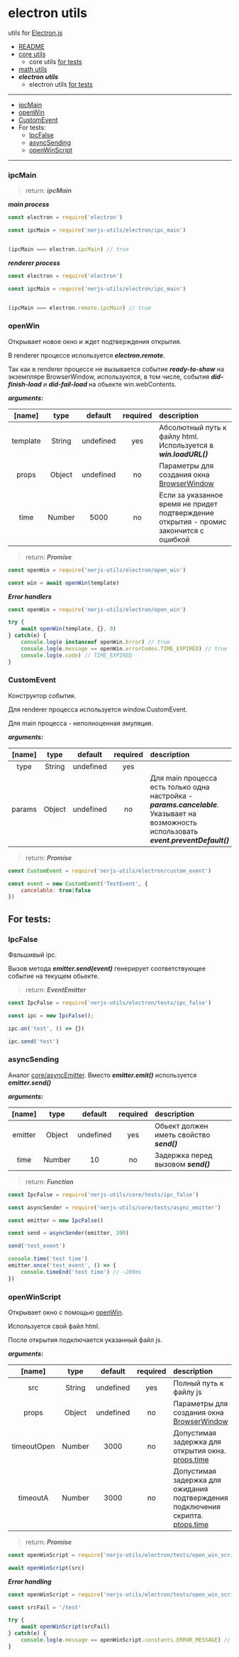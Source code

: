 # electron utils 
utils for [Electron.js](https://electronjs.org/)

- [README](../README.md)
- [core utils](./core.md#core-js-utils) 
  - core utils [for tests](./core.md#for-tests) 
- [math utils](./math.md#core-js-utils) 
- __***electron utils***__
  - electron utils [for tests](#for-tests) 

***

- [ipcMain](#ipcMain)
- [openWin](#openWin)
- [CustomEvent](#CustomEvent)
- For tests:
  - [IpcFalse](#IpcFalse)
  - [asyncSending](#asyncSending)
  - [openWinScript](#openWinScript)

***

### ipcMain

> return: ***ipcMain*** 

***main process***

```js
const electron = require('electron')

const ipcMain = require('nerjs-utils/electron/ipc_main')


(ipcMain === electron.ipcMain) // true

```

***renderer process***

```js
const electron = require('electron')

const ipcMain = require('nerjs-utils/electron/ipc_main')


(ipcMain === electron.remote.ipcMain) // true

```

### openWin 

Открывает новое окно и ждет подтверждения открытия. 

В renderer процессе используется ***electron.remote***.  

Так как в renderer процессе не вызывается событие ***ready-to-show*** на экземпляре BrowserWindow, используются, в том числе, события ***did-finish-load*** и ***did-fail-load*** на обьекте win.webContents. 



***arguments:***

| [name] | type | default | required | description |
| :--: | :--: | :--:| :--: | :-- | 
| template | String | undefined | yes | Абсолютный путь к файлу html. Используется в ***win.loadURL()*** | 
| props | Object | undefined | no | Параметры для создания окна [BrowserWindow](https://electronjs.org/docs/api/browser-window#new-browserwindowoptions) | 
| time | Number | 5000 | no | Если за указанное время не придет подтверждение открытия - промис закончится с ошибкой |

> return: ***Promise*** 


```js
const openWin = require('nerjs-utils/electron/open_win')

const win = await openWin(template)
```

***Error handlers***

```js
const openWin = require('nerjs-utils/electron/open_win')

try {
    await openWin(template, {}, 0)
} catch(e) {
    console.log(e instanceof openWin.Error) // true
    console.log(e.message == openWin.errorCodes.TIME_EXPIRED) // true 
    console.log(e.code) // TIME_EXPIRED
}

```

### CustomEvent 

Конструктор события. 

Для renderer процесса используется window.CustomEvent.

Для main процесса - неполноценная эмуляция.


***arguments:***

| [name] | type | default | required | description |
| :--: | :--: | :--:| :--: | :-- | 
| type | String | undefined | yes | |
| params | Object | undefined | no | Для main процесса есть только одна настройка - ***params.cancelable***. Указывает на возможность использовать ***event.preventDefault()*** |

> return: ***Promise*** 


```js
const CustomEvent = require('nerjs-utils/electron/custom_event')

const event = new CustomEvent('TestEvent', {
    cancelable: true|false
})
```

## For tests:

### IpcFalse

Фальшивый ipc. 

Вызов метода ***emitter.send(event)*** генерирует соответствующее событие на текущем обьекте.

> return: ***EventEmitter*** 


```js
const IpcFalse = require('nerjs-utils/electron/tests/ipc_false')

const ipc = new IpcFalse();

ipc.on('test', () => {})

ipc.send('test')

```

### asyncSending 

Аналог [core/asyncEmitter](./core.md#asyncEmitter). 
Вместо ***emitter.emit()*** используется ***emitter.send()***

***arguments:***

| [name] | type | default | required | description | 
| :--: | :--: | :--:| :--: | :-- | 
| emitter | Object | undefined | yes | Обьект должен иметь свойство ***send()*** | 
| time | Number | 10 | no | Задержка перед вызовом ***send()*** | 

> return: ***Function***

```js
const IpcFalse = require('nerjs-utils/core/tests/ipc_false')

const asyncSender = require('nerjs-utils/core/tests/async_emitter')

const emitter = new IpcFalse()

const send = asyncSender(emitter, 200)

send('test_event')

console.time('test time')
emitter.once('test_event', () => {
    console.timeEnd('test time') // ~200ms
})


```

### openWinScript 

Открывает окно с помощью [openWin](#openWin). 

Используется свой файл html. 

После открытия подключается указанный файл js.



***arguments:***

| [name] | type | default | required | description | 
| :--: | :--: | :--:| :--: | :-- | 
| src | String | undefined | yes | Полный путь к файлу js | 
| props | Object | undefined | no | Параметры для создания окна [BrowserWindow](https://electronjs.org/docs/api/browser-window#new-browserwindowoptions) | 
| timeoutOpen | Number | 3000 | no | Допустимая задержка для открытия окна. [props.time](#openWin) | 
| timeoutA | Number | 3000 | no | Допустимая задержка для ожидания подтверждения подключения скрипта. [ptops.time](./core.md#asyncListener) | 

> return: ***Promise*** 

```js
const openWinScript = require('nerjs-utils/electron/tests/open_win_script')

await openWinScript(src)

```

***Error handling*** 
```js
const openWinScript = require('nerjs-utils/electron/tests/open_win_script')

const srcFail = '/test' 

try {
    await openWinScript(srcFail)
} catch(e) {
    console.log(e.message == openWinScript.constants.ERROR_MESSAGE) //  true
}